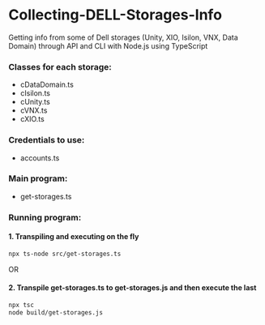 # Collecting-DELL-Storages-Info
Getting info from some of Dell storages (Unity, XIO, Isilon, VNX, Data Domain) through API and CLI with Node.js using TypeScript

### Classes for each storage:
  * cDataDomain.ts
  * cIsilon.ts
  * cUnity.ts
  * cVNX.ts
  * cXIO.ts

### Credentials to use:
  * accounts.ts

### Main program:
  * get-storages.ts
  

### Running program:

#### 1. Transpiling and executing on the fly

```bash
npx ts-node src/get-storages.ts
```

OR

#### 2. Transpile get-storages.ts to get-storages.js and then execute the last

```bash
npx tsc
node build/get-storages.js
```
